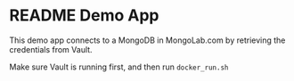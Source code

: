 # README Demo App

This demo app connects to a MongoDB in MongoLab.com by retrieving the credentials from Vault.

Make sure Vault is running first, and then run `docker_run.sh`
